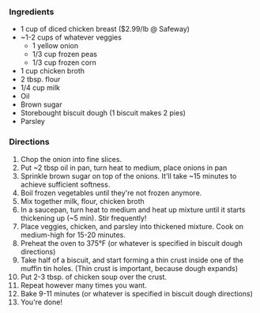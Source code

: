 ### Ingredients
* 1 cup of diced chicken breast ($2.99/lb @ Safeway)
* ~1-2 cups of whatever veggies
    - 1 yellow onion
    - 1/3 cup frozen peas
    - 1/3 cup frozen corn
* 1 cup chicken broth
* 2 tbsp. flour
* 1/4 cup milk
* Oil
* Brown sugar
* Storebought biscuit dough (1 biscuit makes 2 pies)
* Parsley

### Directions
1. Chop the onion into fine slices.
2. Put ~2 tbsp oil in pan, turn heat to medium, place onions in pan
3. Sprinkle brown sugar on top of the onions. It'll take ~15 minutes to
   achieve sufficient softness.
4. Boil frozen vegetables until they're not frozen anymore.
5. Mix together milk, flour, chicken broth
6. In a saucepan, turn heat to medium and heat up mixture until it starts thickening up (~5 min). Stir frequently!
7. Place veggies, chicken, and parsley into thickened mixture. Cook on medium-high for 15-20 minutes.
8. Preheat the oven to 375°F (or whatever is specified in biscuit dough directions)
9. Take half of a biscuit, and start forming a thin crust inside one of the muffin tin holes. (Thin crust is important, because dough expands)
10. Put 2-3 tbsp. of chicken soup over the crust.
11. Repeat however many times you want.
12. Bake 9-11 minutes (or whatever is specified in biscuit dough directions)
13. You're done!






